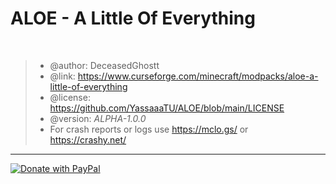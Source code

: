 # ALOE - A Little Of Everything

<div align="left">

<img src="https://img.shields.io/badge/Forge-orange?style=for-the-badge&#x26;logoColor=rgb(28%2C%2028%2C%2028)&#x26;label=Modloader&#x26;labelColor=2d2d2d&#x26;color=rgb(224%2C%2078%2C%2020)" alt="">

 

<img src="https://cf.way2muchnoise.eu/versions/645353.svg?badge_style=for_the_badge" alt="">

 

<img src="https://cf.way2muchnoise.eu/short_645353.svg?badge_style=for_the_badge" alt="">

</div>

> * @author: DeceasedGhostt
> * @link: https://www.curseforge.com/minecraft/modpacks/aloe-a-little-of-everything
> * @license: https://github.com/YassaaaTU/ALOE/blob/main/LICENSE
> * @version: _ALPHA-1.0.0_
> * For crash reports or logs use https://mclo.gs/ or https://crashy.net/

***

[![Donate with PayPal](https://pics.paypal.com/00/s/M2E1NTRhMTItZjdiYy00N2Y0LTg1MWMtNDIwNjIwYjQ1ODkx/file.PNG)](https://www.paypal.com/donate/?hosted\_button\_id=H4C9RMQ3P3KUA)
